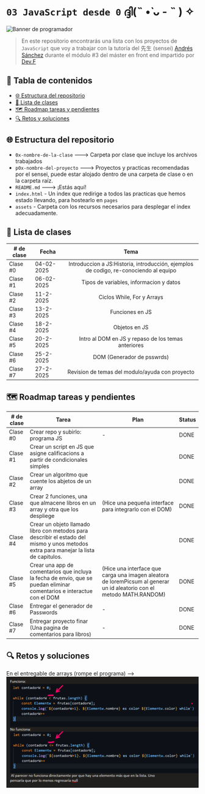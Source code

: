 # `03 JavaScript desde 0` ദ്ദി(˵ •̀ ᴗ - ˵ ) ✧

![Banner de programador](https://i.pinimg.com/originals/ca/26/2e/ca262e0354eea311c41134c3e4bc3bc2.gif)

> En este repositorio encontrarás una lista con los proyectos de `JavaScript` que voy a trabajar con la tutoría del 先生 (sensei) [Andrés Sánchez](https://co.linkedin.com/in/afsanchez04) durante el módulo #3 del máster en front end impartido por [Dev.F](https://devf.la)

## 📝 Tabla de contenidos

- [🌐 Estructura del repositorio](#-estructura-del-repositorio)
- [🥋 Lista de clases](#-lista-de-clases)
- [🗺️ Roadmap tareas y pendientes](#️-roadmap-tareas-y-pendientes)
- [🔍 Retos y soluciones](#-retos-y-soluciones)

## 🌐 Estructura del repositorio

- `0x-nombre-de-la-clase` ---> Carpeta por clase que incluye los archivos trabajados
- `p0x-nombre-del-proyecto` ---> Proyectos y practicas recomendadas por el sensei, puede estar alojado dentro de una carpeta de clase o en la carpeta raíz.
- `README.md` ---> ¡Estás aquí!
- `index.html` - Un index que redirige a todos las practicas que hemos estado llevando, para hostearlo en `pages`
- `assets` - Carpeta con los recursos necesarios para desplegar el index adecuadamente.

## 🥋 Lista de clases

| # de clase | Fecha      |                                         Tema                                          |
| ---------- | ---------- | :-----------------------------------------------------------------------------------: |
| Clase #0   | 04-02-2025 | Introduccion a JS:Historia, introducción, ejemplos de codigo, re-conociendo al equipo |
| Clase #1   | 06-02-2025 |                        Tipos de variables, informacion y datos                        |
| Clase #2   | 11-2-2025  |                              Ciclos While, For y Arrays                               |
| Clase #3   | 13-2-2025  |                                    Funciones en JS                                    |
| Clase #4   | 18-2-2025  |                                     Objetos en JS                                     |
| Clase #5   | 20-2-2025  |                  Intro al DOM en JS y repaso de los temas anteriores                  |
| Clase #6   | 25-2-2025  |                              DOM (Generador de psswrds)                               |
| Clase #7   | 27-2-2025  |                    Revision de temas del modulo/ayuda con proyecto                    |

## 🗺️ Roadmap tareas y pendientes

| # de clase | Tarea                                                                                                                                 | Plan                                                                                                                   | Status |
| ---------- | ------------------------------------------------------------------------------------------------------------------------------------- | ---------------------------------------------------------------------------------------------------------------------- | ------ |
| Clase #0   | Crear repo y subirlo: programa JS                                                                                                     | -                                                                                                                      | DONE   |
| Clase #1   | Crear un script en JS que asigne calificacions a partir de condicionales simples                                                      |                                                                                                                        | DONE   |
| Clase #2   | Crear un algoritmo que cuente los abjetos de un array                                                                                 |                                                                                                                        | DONE   |
| Clase #3   | Crear 2 funciones, una que almacene libros en un array y otra que los despliege                                                       | (Hice una pequeña interface para integrarlo con el DOM)                                                                | DONE   |
| Clase #4   | Crear un objeto llamado libro con metodos para describir el estado del mismo y unos metodos extra para manejar la lista de capitulos. |                                                                                                                        | DONE   |
| Clase #5   | Crear una app de comentarios que incluya la fecha de envio, que se puedan eliminar comentarios e interactue con el DOM                | (Hice una interface que carga una imagen aleatora de loremPicsum al generar un id aleatorio con el metodo MATH.RANDOM) | DONE   |
| Clase #6   | Entregar el generador de Passwords                                                                                                    | -                                                                                                                      | DONE   |
| Clase #7   | Entregar proyecto finar (Una pagina de comentarios para libros)                                                                       | -                                                                                                                      | DONE   |

## 🔍 Retos y soluciones

En el entregable de arrays (rompe el programa) --> ![Imagen de codigo fallido](https://raw.githubusercontent.com/JonyR3G0/-E-M03-/refs/heads/main/resources/IMG/image.png)
